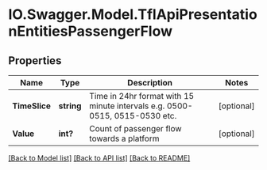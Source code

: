 # IO.Swagger.Model.TflApiPresentationEntitiesPassengerFlow
## Properties

Name | Type | Description | Notes
------------ | ------------- | ------------- | -------------
**TimeSlice** | **string** | Time in 24hr format with 15 minute intervals e.g. 0500-0515, 0515-0530 etc. | [optional] 
**Value** | **int?** | Count of passenger flow towards a platform | [optional] 

[[Back to Model list]](../README.md#documentation-for-models) [[Back to API list]](../README.md#documentation-for-api-endpoints) [[Back to README]](../README.md)

